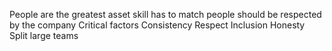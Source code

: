 People are the greatest asset
skill has to match
people should be respected by the company
Critical factors
Consistency 
Respect
Inclusion 
Honesty
Split large teams